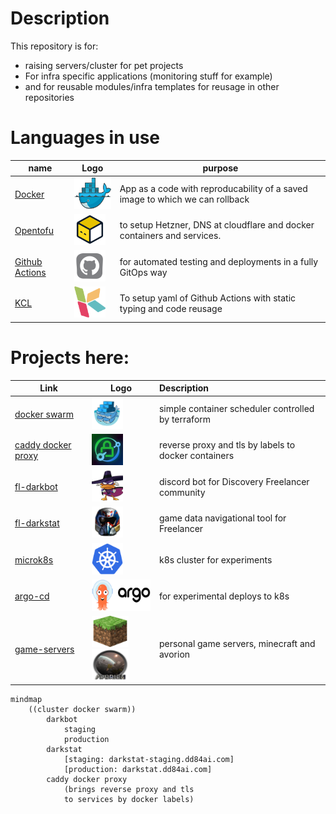 # Description

This repository is for:

- raising servers/cluster for pet projects
- For infra specific applications (monitoring stuff for example)
- and for reusable modules/infra templates for reusage in other repositories

# Languages in use


| name                                                  | Logo                                                                           | purpose                                                                      |
| ------------------------------------------------------- | -------------------------------------------------------------------------------- | ------------------------------------------------------------------------------ |
| [Docker](https://www.docker.com/)                     | <img src="docs/assets/docker.png" style="width: 80px; height: 50px;"/>                                                                               | App as a code with reproducability of a saved image to which we can rollback |
| [Opentofu](https://opentofu.org/)                     | <img src="docs/assets/tofu.png" style="width: 50px; height: 50px;"/>           | to setup Hetzner, DNS at cloudflare and docker containers and services.      |
| [Github Actions](https://github.com/features/actions) | <img src="docs/assets/github_actions.png" style="width: 50px; height: 50px;"/> | for automated testing and deployments in a fully GitOps way                  |
| [KCL](https://www.kcl-lang.io/)                       | <img src="docs/assets/kcl-logo.png" style="width: 50px; height: 50px;"/>       | To setup yaml of Github Actions with static typing and code reusage          |

# Projects here:


| Link                                                                     | Logo                                                                                                                                                   | Description                                          |
| -------------------------------------------------------------------------- | -------------------------------------------------------------------------------------------------------------------------------------------------------- | :----------------------------------------------------- |
| [docker swarm](https://docs.docker.com/engine/swarm/)                    | <img src="docs/assets/swarm.png" style="width: 50px; height: 50px;"/>                                                                                  | simple container scheduler controlled by terraform   |
| [caddy docker proxy](https://github.com/lucaslorentz/caddy-docker-proxy) | <img src="docs/assets/caddy.jpg" style="width: 50px; height: 50px;"/>                                                                                  | reverse proxy and tls by labels to docker containers |
| [fl-darkbot](https://github.com/darklab8/fl-darkbot)                     | <img src="docs/assets/darkbot.png" style="width: 50px; height: 50px;"/>                                                                                | discord bot for Discovery Freelancer community       |
| [fl-darkstat](https://github.com/darklab8/fl-darkstat)                   | <img src="docs/assets/darkstat.png" style="width: 50px; height: 50px;"/>                                                                               | game data navigational tool for Freelancer           |
| [microk8s](tf/modules/ansible_microk8s/)                                 | <img src="docs/assets/microk8s.png" style="width: 50px; height: 50px;"/>                                                                              | k8s cluster for experiments                          |
| [argo-cd](https://argoproj.github.io/cd/)                                | <img src="docs/assets/argocd.png" style="width: 100px; height: 50px;"/>                                                                                | for experimental deploys to k8s                      |
| [game-servers](https://github.com/darklab8/infra-game-servers)           | <img src="docs/assets/minecraft.png" style="width: 59px; height: 50px;"/> <img src="docs/assets/avorion_logo.png" style="width: 59px; height: 50px;"/> | personal game servers, minecraft and avorion         |

```mermaid
mindmap
    ((cluster docker swarm))
        darkbot
            staging
            production
        darkstat
            [staging: darkstat-staging.dd84ai.com]
            [production: darkstat.dd84ai.com]
        caddy docker proxy
            (brings reverse proxy and tls
            to services by docker labels)
```
